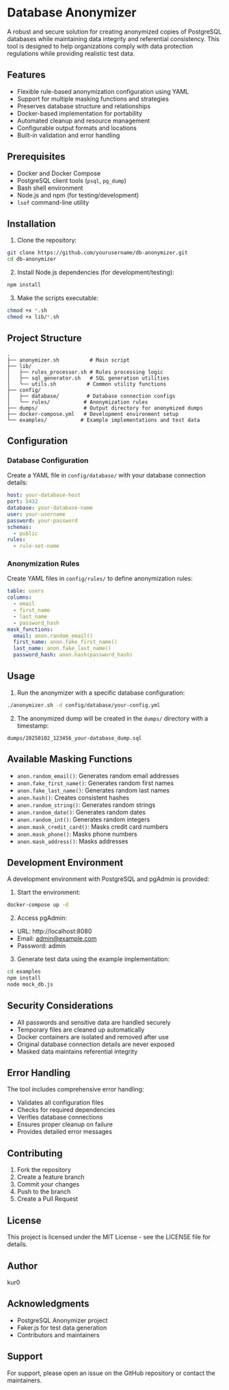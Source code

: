 # Database Anonymizer

A robust and secure solution for creating anonymized copies of PostgreSQL databases while maintaining data integrity and referential consistency. This tool is designed to help organizations comply with data protection regulations while providing realistic test data.

## Features

- Flexible rule-based anonymization configuration using YAML
- Support for multiple masking functions and strategies
- Preserves database structure and relationships
- Docker-based implementation for portability
- Automated cleanup and resource management
- Configurable output formats and locations
- Built-in validation and error handling

## Prerequisites

- Docker and Docker Compose
- PostgreSQL client tools (`psql`, `pg_dump`)
- Bash shell environment
- Node.js and npm (for testing/development)
- `lsof` command-line utility

## Installation

1. Clone the repository:
```bash
git clone https://github.com/yourusername/db-anonymizer.git
cd db-anonymizer
```

2. Install Node.js dependencies (for development/testing):
```bash
npm install
```

3. Make the scripts executable:
```bash
chmod +x *.sh
chmod +x lib/*.sh
```

## Project Structure

```
.
├── anonymizer.sh          # Main script
├── lib/
│   ├── rules_processor.sh # Rules processing logic
│   ├── sql_generator.sh   # SQL generation utilities
│   └── utils.sh          # Common utility functions
├── config/
│   ├── database/         # Database connection configs
│   └── rules/           # Anonymization rules
├── dumps/               # Output directory for anonymized dumps
├── docker-compose.yml   # Development environment setup
└── examples/           # Example implementations and test data
```

## Configuration

### Database Configuration

Create a YAML file in `config/database/` with your database connection details:

```yaml
host: your-database-host
port: 5432
database: your-database-name
user: your-username
password: your-password
schemas:
  - public
rules:
  - rule-set-name
```

### Anonymization Rules

Create YAML files in `config/rules/` to define anonymization rules:

```yaml
table: users
columns:
  - email
  - first_name
  - last_name
  - password_hash
mask_functions:
  email: anon.random_email()
  first_name: anon.fake_first_name()
  last_name: anon.fake_last_name()
  password_hash: anon.hash(password_hash)
```

## Usage

1. Run the anonymizer with a specific database configuration:
```bash
./anonymizer.sh -d config/database/your-config.yml
```

2. The anonymized dump will be created in the `dumps/` directory with a timestamp:
```
dumps/20250102_123456_your-database_dump.sql
```

## Available Masking Functions

- `anon.random_email()`: Generates random email addresses
- `anon.fake_first_name()`: Generates random first names
- `anon.fake_last_name()`: Generates random last names
- `anon.hash()`: Creates consistent hashes
- `anon.random_string()`: Generates random strings
- `anon.random_date()`: Generates random dates
- `anon.random_int()`: Generates random integers
- `anon.mask_credit_card()`: Masks credit card numbers
- `anon.mask_phone()`: Masks phone numbers
- `anon.mask_address()`: Masks addresses

## Development Environment

A development environment with PostgreSQL and pgAdmin is provided:

1. Start the environment:
```bash
docker-compose up -d
```

2. Access pgAdmin:
- URL: http://localhost:8080
- Email: admin@example.com
- Password: admin

3. Generate test data using the example implementation:
```bash
cd examples
npm install
node mock_db.js
```

## Security Considerations

- All passwords and sensitive data are handled securely
- Temporary files are cleaned up automatically
- Docker containers are isolated and removed after use
- Original database connection details are never exposed
- Masked data maintains referential integrity

## Error Handling

The tool includes comprehensive error handling:
- Validates all configuration files
- Checks for required dependencies
- Verifies database connections
- Ensures proper cleanup on failure
- Provides detailed error messages

## Contributing

1. Fork the repository
2. Create a feature branch
3. Commit your changes
4. Push to the branch
5. Create a Pull Request

## License

This project is licensed under the MIT License - see the LICENSE file for details.

## Author

kur0

## Acknowledgments

- PostgreSQL Anonymizer project
- Faker.js for test data generation
- Contributors and maintainers

## Support

For support, please open an issue on the GitHub repository or contact the maintainers.